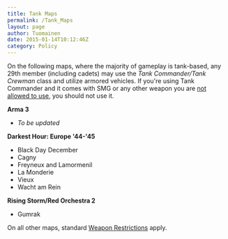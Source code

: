 ```yaml
---
title: Tank Maps
permalink: /Tank_Maps
layout: page
author: Tuomainen
date: 2015-01-14T10:12:46Z
category: Policy
---
```

On the following maps, where the majority of gameplay is tank-based, any
29th member (including cadets) may use the *Tank Commander/Tank Crewman*
class and utilize armored vehicles. If you're using Tank Commander and
it comes with SMG or any other weapon you are [not allowed to
use](Weapon_Restrictions "wikilink"), you should not use it.

**Arma 3**

  - *To be updated*

**Darkest Hour: Europe '44-'45**

  - Black Day December
  - Cagny
  - Freyneux and Lamormenil
  - La Monderie
  - Vieux
  - Wacht am Rein

**Rising Storm/Red Orchestra 2**

  - Gumrak

On all other maps, standard [Weapon
Restrictions](Weapon_Restrictions "wikilink") apply.

